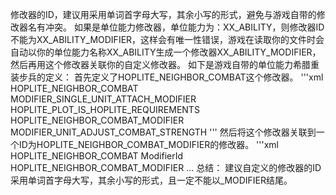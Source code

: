 修改器的ID，建议用采用单词首字母大写，其余小写的形式，避免与游戏自带的修改器名有冲突。
如果是单位能力修改器，单位能力为：XX_ABILITY，则修改器ID不能为XX_ABILITY_MODIFIER，这样会有唯一性错误，游戏在读取你的文件时会自动以你的单位能力名称XX_ABILITY生成一个修改器XX_ABILITY_MODIFIER，然后再用这个修改器关联你的自定义修改器。
如下是游戏自带的单位能力希腊重装步兵的定义：
首先定义了HOPLITE_NEIGHBOR_COMBAT这个修改器。
'''xml
<Row>
        <ModifierId>HOPLITE_NEIGHBOR_COMBAT</ModifierId>
        <ModifierType>MODIFIER_SINGLE_UNIT_ATTACH_MODIFIER</ModifierType>
        <SubjectRequirementSetId>HOPLITE_PLOT_IS_HOPLITE_REQUIREMENTS</SubjectRequirementSetId>
</Row>
<Row>
		<ModifierId>HOPLITE_NEIGHBOR_COMBAT_MODIFIER</ModifierId>
		<ModifierType>MODIFIER_UNIT_ADJUST_COMBAT_STRENGTH</ModifierType>
</Row>
'''
然后将这个修改器关联到一个ID为HOPLITE_NEIGHBOR_COMBAT_MODIFIER的修改器。
'''xml
<Row>
		<ModifierId>HOPLITE_NEIGHBOR_COMBAT</ModifierId>
		<Name>ModifierId</Name>
		<Value>HOPLITE_NEIGHBOR_COMBAT_MODIFIER</Value>
</Row>
...
总结：
建议自定义的修改器的ID采用单词首字母大写，其余小写的形式，且一定不能以_MODIFIER结尾。